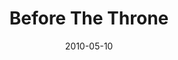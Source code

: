 ---
layout: music 
title: "Before The Throne"
date: 2010-05-10 
description: "Song from the Lavish series."
audio: "http://s3.amazonaws.com/crossroads-media/music/audio/01%20Before%20The%20Throne.mp3"
audio-duration: "03:43"
src: "http://s3.amazonaws.com/crossroads-media/images/190x110_BeforeThrone.jpg"
---